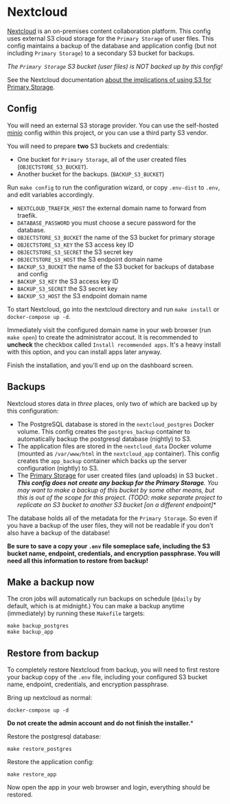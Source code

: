 # Nextcloud

[Nextcloud](https://nextcloud.com/) is an on-premises content collaboration
platform. This config uses external S3 cloud storage for the `Primary Storage`
of user files. This config maintains a backup of the database and application
config (but not including `Primary Storage`) to a secondary S3 bucket for
backups.

*The `Primary Storage` S3 bucket (user files) is NOT backed up by this config!*

See the Nextcloud documentation [about the implications of using S3 for Primary
Storage](https://docs.nextcloud.com/server/latest/admin_manual/configuration_files/primary_storage.html#configuring-object-storage-as-primary-storage).

## Config

You will need an external S3 storage provider. You can use the self-hosted
[minio](../minio) config within this project, or you can use a third party S3
vendor.

You will need to prepare **two** S3 buckets and credentials:

 * One bucket for `Primary Storage`, all of the user created files (`OBJECTSTORE_S3_BUCKET`).
 * Another bucket for the backups. (`BACKUP_S3_BUCKET`)

Run `make config` to run the configuration wizard, or copy `.env-dist` to
`.env`, and edit variables accordingly.

 * `NEXTCLOUD_TRAEFIK_HOST` the external domain name to forward from traefik.
 * `DATABASE_PASSWORD` you must choose a secure password for the database.
 * `OBJECTSTORE_S3_BUCKET` the name of the S3 bucket for primary storage
 * `OBJECTSTORE_S3_KEY` the S3 access key ID
 * `OBJECTSTORE_S3_SECRET` the S3 secret key
 * `OBJECTSTORE_S3_HOST` the S3 endpoint domain name
 * `BACKUP_S3_BUCKET` the name of the S3 bucket for backups of database and config
 * `BACKUP_S3_KEY` the S3 access key ID
 * `BACKUP_S3_SECRET` the S3 secret key
 * `BACKUP_S3_HOST` the S3 endpoint domain name

To start Nextcloud, go into the nextcloud directory and run `make install` or
`docker-compose up -d`.

Immediately visit the configured domain name in your web browser (run `make
open`) to create the administrator accout. It is recommended to **uncheck** the
checkbox called `Install recommended apps`. It's a heavy install with this
option, and you can install apps later anyway.

Finish the installation, and you'll end up on the dashboard screen.

## Backups

Nextcloud stores data in *three* places, only two of which are backed up by this
configuration:

 * The PostgreSQL database is stored in the `nextcloud_postgres` Docker volume.
   This config creates the `postgres_backup` container to automatically backup
   the postgresql database (nightly) to S3.
 * The application files are stored in the `nextcloud_data` Docker volume
   (mounted as `/var/www/html` in the `nextcloud_app` container). This config
   creates the `app_backup` container which backs up the server configuration
   (nightly) to S3. 
 * The [Primary
   Storage](https://docs.nextcloud.com/server/latest/admin_manual/configuration_files/primary_storage.html#configuring-object-storage-as-primary-storage)
   for user created files (and uploads) in S3 bucket . ***This config does not
   create any backup for the Primary Storage**. You may want to make a backup of
   this bucket by some other means, but this is out of the scope for this
   project. (TODO: make separate project to replicate an S3 bucket to another S3
   bucket [on a different endpoint]**

The database holds all of the metadata for the `Primary Storage`. So even if you
have a backup of the user files, they will not be readable if you don't also
have a backup of the database!

**Be sure to save a copy your `.env` file someplace safe, including the S3
bucket name, endpoint, credentials, and encryption passphrase. You will need all
this information to restore from backup!**

## Make a backup now

The cron jobs will automatically run backups on schedule (`@daily` by default,
which is at midnight.) You can make a backup anytime (immediately) by running
these `Makefile` targets:

```
make backup_postgres
make backup_app
```

## Restore from backup

To completely restore Nextcloud from backup, you will need to first restore your
backup copy of the `.env` file, including your configured S3 bucket name,
endpoint, credentials, and encryption passphrase.

Bring up nextcloud as normal:

```
docker-compose up -d
```

**Do not create the admin account and do not finish the installer.***

Restore the postgresql database:

```
make restore_postgres
```

Restore the application config:

```
make restore_app
```

Now open the app in your web browser and login, everything should be restored.
